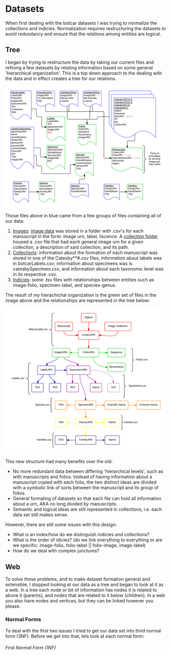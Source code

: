 # Datasets

When first dealing with the botcar datasets I was trying to normalize the collections and indicies. Normalization requires restructuring the datasets to avoid redundancy and ensure that the relations among entities are logical.

## Tree

I began by trying to restructure the data by taking our current files and refining a few datasets by relating information based on some general 'hierarchical organization'. This is a top down approach to the dealing with the data and in effect creates a tree for our relations.

![datasetRework](https://raw.githubusercontent.com/botcar/botcar-data/master/commentary/Images/BotCar%20Document%20Revisions%20-%20draft%201.png)

Those files above in blue came from a few groups of files containing all of our data:

1. [Images](https://github.com/botcar/botcar-data/tree/master/images): [image data](https://github.com/botcar/botcar-data/tree/master/images/imagedata) was stored in a folder with .csv's for each manuscript in the form: image urn, label, liscence. A [collection folder](https://github.com/botcar/botcar-data/tree/master/images/collections) housed a .csv file that had each general image urn for a given collection, a description of said collection, and its path.
2. [Collections](https://github.com/botcar/botcar-data/tree/master/collections): information about the formation of each manuscript was stored in one of the Catesby**#.csv files, information about labels was in botcarLabels.csv, information about specimens was is catesbySpecimen.csv, and information about each taxonomic level was in its respective .csv.
3. [Indicies](https://github.com/botcar/botcar-data/tree/master/indices): some .tsv files with relationships between entities such as image-folio, specimen-label, and species-genus.

The result of my hierachichal organization is the green set of files in the image above and the relationships are represented in the tree below:

![outline1](https://raw.githubusercontent.com/botcar/botcar-data/master/commentary/Images/BotCar%20Data%20Outline%20-%20draft%201.png)

This new structure had many benefits over the old:

- No more redundant data between differing 'hierarchical levels', such as with manuscripts and folios. Instead of having information about a manuscript copied with each folio, the two distinct ideas are divided with a symbolic link of sorts between the manuscript and its group of folios.
- General formating of datasets so that each file can hold all information about a urn, AKA no long divided by manuscripts.
- Semantic and logical ideas are still represented in collections, i.e. each data set still makes sense.

However, there are still some issues with this design:

- What is an index/how do we distinguish indicies and collections?
- What is the order of idicies? (do we link everything to everything or are we specific: image-folio, folio-label || folio-image, image-label)
- How do we deal with complex junctures?

## Web

To solve these problems, and to make dataset formation general and extensible, I stopped looking at our data as a tree and began to look at it as a web. In a tree each node or bit of information has nodes it is related to above it (parents), and nodes that are related to it below (children). In a web you also have nodes and vertices, but they can be linked however you please.

### Normal Forms

To deal with the first two issues I tried to get our data set into third normal form (3NF). Before we get into that, lets look at each normal form:

###### First Normal Form (1NF)
